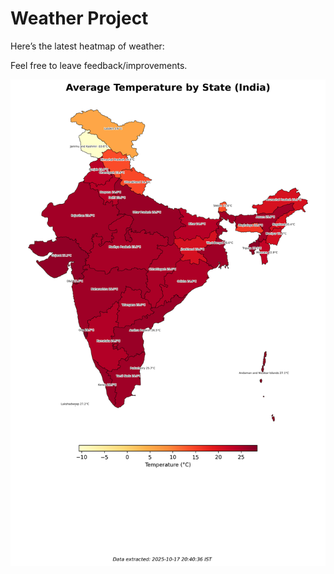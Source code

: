 # Weather Project

Here’s the latest heatmap of weather:

Feel free to leave feedback/improvements.

![India Heatmap](docs/assets/india_heatmap.png?v=F25C6E)
